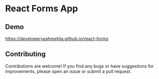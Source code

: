 # React Forms App

## Demo
https://developeryashmehta.github.io/react-forms

## Contributing
Contributions are welcome! If you find any bugs or have suggestions for improvements, please open an issue or submit a pull request.